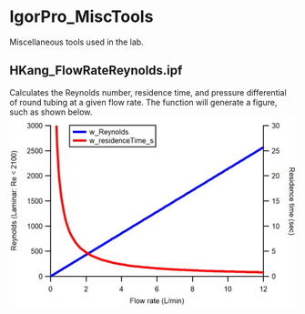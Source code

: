 # IgorPro_MiscTools
Miscellaneous tools used in the lab.

## HKang_FlowRateReynolds.ipf

Calculates the Reynolds number, residence time, and pressure differential of round tubing at a given flow rate. The function will generate a figure, such as shown below.
![FlowRateReynolds](https://github.com/hyunguboy/IgorPro_MiscTools/blob/master/FlowRateReynolds.jpg)
